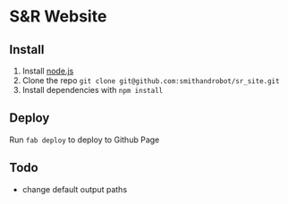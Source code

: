 # S&R Website

## Install
1. Install [node.js](http://nodejs.org/download/)
2. Clone the repo `git clone git@github.com:smithandrobot/sr_site.git`
3. Install dependencies with `npm install`

## Deploy
Run `fab deploy` to deploy to Github Page

## Todo
- change default output paths
